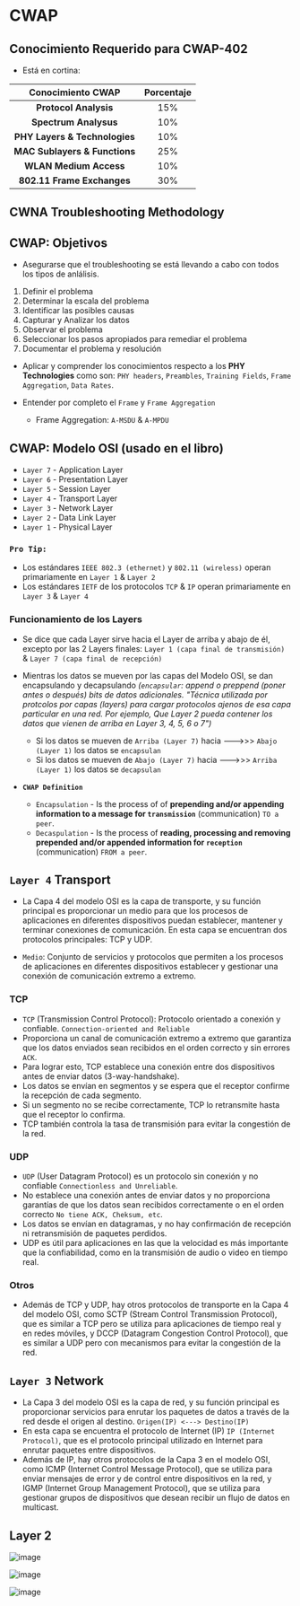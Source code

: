 # CWAP

## Conocimiento Requerido para CWAP-402

- Está en cortina:

| **Conocimiento CWAP**         | **Porcentaje** |
|:-----------------------------:|:--------------:|
| **Protocol Analysis**         | 15%            |
| **Spectrum Analysus**         | 10%            |
| **PHY Layers & Technologies** | 10%            |
| **MAC Sublayers & Functions** | 25%            |
| **WLAN Medium Access**        | 10%            |
| **802.11 Frame Exchanges**    | 30%            |

## CWNA Troubleshooting Methodology

## CWAP: Objetivos

- Asegurarse que el troubleshooting se está llevando a cabo con todos los tipos de anlálisis.

1. Definir el problema
2. Determinar la escala del problema 
3. Identificar las posibles causas
4. Capturar y Analizar los datos
5. Observar el problema
6. Seleccionar los pasos apropiados para remediar el problema
7. Documentar el problema y resolución 

- Aplicar y comprender los conocimientos respecto a los **PHY Technologies** como son: `PHY headers`, `Preambles`, `Training Fields`, `Frame Aggregation`, `Data Rates`.

- Entender por completo el `Frame` y `Frame Aggregation`

    - Frame Aggregation: `A-MSDU` & `A-MPDU` 

## CWAP: Modelo OSI (usado en el libro)

- `Layer 7` - Application Layer
- `Layer 6` - Presentation Layer
- `Layer 5` - Session Layer
- `Layer 4` - Transport Layer
- `Layer 3` - Network Layer
- `Layer 2` - Data Link Layer     
- `Layer 1` - Physical Layer 

### `Pro Tip:`

- Los estándares `IEEE 802.3 (ethernet)` y `802.11 (wireless)` operan primariamente en `Layer 1` & `Layer 2` 
- Los estándares `IETF` de los protocolos `TCP` & `IP` operan primariamente en `Layer 3` & `Layer 4` 

### Funcionamiento de los Layers

- Se dice que cada Layer sirve hacia el Layer de arriba y abajo de él, excepto por las 2 Layers finales: `Layer 1 (capa final de transmisión)` & `Layer 7 (capa final de recepción)`
- Mientras los datos se mueven por las capas del Modelo OSI, se dan encapsulando y decapsulando _(`encapsular`: append o preppend (poner antes o después) bits de datos adicionales. "Técnica utilizada por protcolos por capas (layers) para cargar protocolos ajenos de esa capa particular en una red. Por ejemplo, Que Layer 2 pueda contener los datos que vienen de arriba en Layer 3, 4, 5, 6 o 7")_

    - Si los datos se mueven de `Arriba (Layer 7)` hacia --->>> `Abajo (Layer 1)` los datos se `encapsulan`
    - Si los datos se mueven de `Abajo (Layer 7)` hacia --->>> `Arriba (Layer 1)` los datos se `decapsulan`

- **`CWAP Definition`** 

    - `Encapsulation` - Is the process of of **prepending and/or appending information to a message for `transmission`** (communication) `TO a peer`.
    - `Decaspulation` - Is the process of **reading, processing and removing prepended and/or appended information for `reception`** (communication) `FROM a peer`.

<!-- 

AGREGAR UN MODELO OSI DE REFERENCIA

 -->


## `Layer 4` Transport

- La Capa 4 del modelo OSI es la capa de transporte, y su función principal es proporcionar un medio para que los procesos de aplicaciones en diferentes dispositivos puedan establecer, mantener y terminar conexiones de comunicación. En esta capa se encuentran dos protocolos principales: TCP y UDP.

- `Medio`: Conjunto de servicios y protocolos que permiten a los procesos de aplicaciones en diferentes dispositivos establecer y gestionar una conexión de comunicación extremo a extremo.

### TCP

- `TCP` (Transmission Control Protocol): Protocolo orientado a conexión y confiable. `Connection-oriented and Reliable`
- Proporciona un canal de comunicación extremo a extremo que garantiza que los datos enviados sean recibidos en el orden correcto y sin errores `ACK`. 
- Para lograr esto, TCP establece una conexión entre dos dispositivos antes de enviar datos (3-way-handshake). 
- Los datos se envían en segmentos y se espera que el receptor confirme la recepción de cada segmento. 
- Si un segmento no se recibe correctamente, TCP lo retransmite hasta que el receptor lo confirma. 
- TCP también controla la tasa de transmisión para evitar la congestión de la red.

### UDP

- `UDP` (User Datagram Protocol) es un protocolo sin conexión y no confiable `Connectionless and Unreliable`. 
- No establece una conexión antes de enviar datos y no proporciona garantías de que los datos sean recibidos correctamente o en el orden correcto `No tiene ACK, Cheksum, etc`. 
- Los datos se envían en datagramas, y no hay confirmación de recepción ni retransmisión de paquetes perdidos. 
- UDP es útil para aplicaciones en las que la velocidad es más importante que la confiabilidad, como en la transmisión de audio o video en tiempo real.

### Otros

- Además de TCP y UDP, hay otros protocolos de transporte en la Capa 4 del modelo OSI, como SCTP (Stream Control Transmission Protocol), que es similar a TCP pero se utiliza para aplicaciones de tiempo real y en redes móviles, y DCCP (Datagram Congestion Control Protocol), que es similar a UDP pero con mecanismos para evitar la congestión de la red.

## `Layer 3` Network

- La Capa 3 del modelo OSI es la capa de red, y su función principal es proporcionar servicios para enrutar los paquetes de datos a través de la red desde el origen al destino. `Origen(IP) <---> Destino(IP)`
- En esta capa se encuentra el protocolo de Internet (IP) `IP (Internet Protocol)`, que es el protocolo principal utilizado en Internet para enrutar paquetes entre dispositivos.
- Además de IP, hay otros protocolos de la Capa 3 en el modelo OSI, como ICMP (Internet Control Message Protocol), que se utiliza para enviar mensajes de error y de control entre dispositivos en la red, y IGMP (Internet Group Management Protocol), que se utiliza para gestionar grupos de dispositivos que desean recibir un flujo de datos en multicast.


## Layer 2

![image](https://user-images.githubusercontent.com/94720207/223023042-7de1473a-2859-44f0-8a14-5f86a476bd72.png)

![image](https://user-images.githubusercontent.com/94720207/223023071-19560cf8-3027-4be2-9496-80fe121a3775.png)

![image](https://user-images.githubusercontent.com/94720207/223023334-c1b51e69-ee9e-4976-b571-877f3e9c77c5.png)



